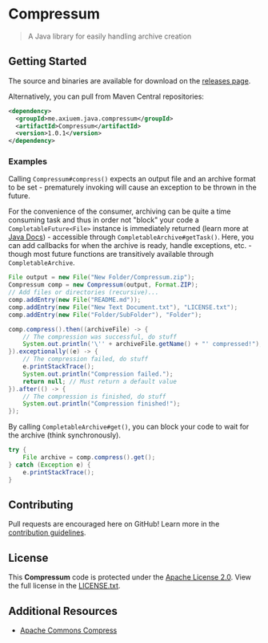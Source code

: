 # Compressum
> A Java library for easily handling archive creation

## Getting Started

The source and binaries are available for download on the [releases page](https://github.com/Axieum/Compressum/releases).

Alternatively, you can pull from Maven Central repositories:

```xml
<dependency>
  <groupId>me.axiuem.java.compressum</groupId>
  <artifactId>Compressum</artifactId>
  <version>1.0.1</version>
</dependency>
```

### Examples

Calling `Compressum#compress()` expects an output file and an archive format to be set - prematurely invoking will cause an exception to be thrown in the future.

For the convenience of the consumer, archiving can be quite a time consuming task and thus in order not "block" your code
a `CompletableFuture<File>` instance is immediately returned (learn more at [Java Docs](https://docs.oracle.com/javase/8/docs/api/java/util/concurrent/CompletableFuture.html)) -
accessible through `CompletableArchive#getTask()`.
Here, you can add callbacks for when the archive is ready, handle exceptions, etc. - though most future functions are transitively available through `CompletableArchive`.

```java
File output = new File("New Folder/Compressum.zip");
Compressum comp = new Compressum(output, Format.ZIP);
// Add files or directories (recursive)...
comp.addEntry(new File("README.md"));
comp.addEntry(new File("New Text Document.txt"), "LICENSE.txt");
comp.addEntry(new File("Folder/SubFolder"), "Folder");

comp.compress().then((archiveFile) -> {
    // The compression was successful, do stuff
    System.out.println('\'' + archiveFile.getName() + "' compressed!");
}).exceptionally((e) -> {
    // The compression failed, do stuff
    e.printStackTrace();
    System.out.println("Compression failed.");
    return null; // Must return a default value
}).after(() -> {
    // The compression is finished, do stuff
    System.out.println("Compression finished!");
});
```

By calling `CompletableArchive#get()`, you can block your code to wait for the archive (think synchronously).

```java
try {
    File archive = comp.compress().get();
} catch (Exception e) {
    e.printStackTrace();
}
```

## Contributing

Pull requests are encouraged here on GitHub! Learn more in the [contribution guidelines](CONTRIBUTING.md).

## License

This **Compressum** code is protected under the [Apache License 2.0](https://www.apache.org/licenses/LICENSE-2.0). View the full license in the [LICENSE.txt](LICENSE.txt).

## Additional Resources

* [Apache Commons Compress](https://commons.apache.org/proper/commons-compress/)
